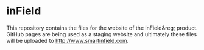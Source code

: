 inField
=======

This repository contains the files for the website of the inField&amp;reg; product. GitHub pages are being used as a staging website and ultimately these files will be uploaded to http://www.smartinfield.com.
